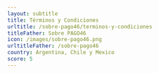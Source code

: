 ```yaml
---
layout: subtitle
title: Términos y Condiciones
urltitle: /sobre-pago46/terminos-y-condiciones
titleFather: Sobre PAGO46
icon: /images/sobre-pago46.png
urltitleFather: /sobre-pago46
country: Argentina, Chile y Mexico
score: 5
---
```

